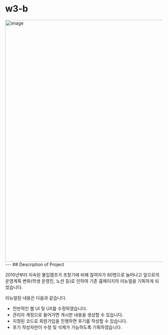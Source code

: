 # w3-b

<img width="774" alt="image" src="https://github.com/madcamp-2023/w3-b/assets/99087502/184d5170-1487-438e-a99d-ca2a38a98eca">
---
## Description of Project

2010년부터 지속된 몰입캠프가 초창기에 비해 참여자가 80명으로 늘어나고 앞으로의 운영계획 변화(학생 운영진, 노션 등)로 인하여 기존 홈페이지의 리뉴얼을 기획하게 되었습니다.

리뉴얼된 내용은 다음과 같습니다.
* 전반적인 웹 UI 및 UX를 수정하였습니다.
* 관리자 계정으로 들어가면 게시판 내용을 생성할 수 있습니다.
* 지정된 코드로 회원가입을 진행하면 후기를 작성할 수 있습니다.
* 후기 작성자만이 수정 및 삭제가 가능하도록 기획하였습니다.
